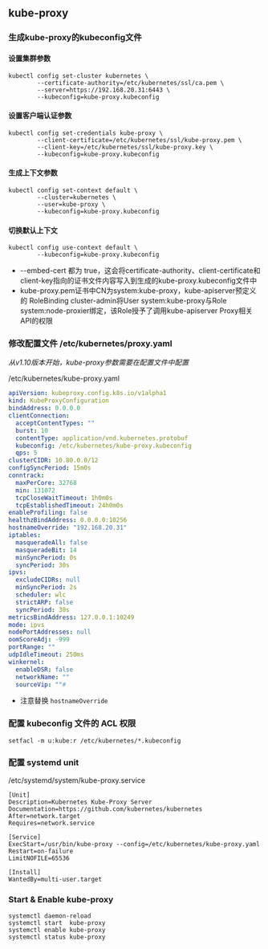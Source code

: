 ## kube-proxy

### 生成kube-proxy的kubeconfig文件

#### 设置集群参数

```shell
kubectl config set-cluster kubernetes \
        --certificate-authority=/etc/kubernetes/ssl/ca.pem \
        --server=https://192.168.20.31:6443 \
        --kubeconfig=kube-proxy.kubeconfig    
```


#### 设置客户端认证参数

```shell
kubectl config set-credentials kube-proxy \
        --client-certificate=/etc/kubernetes/ssl/kube-proxy.pem \
        --client-key=/etc/kubernetes/ssl/kube-proxy.key \
        --kubeconfig=kube-proxy.kubeconfig
```

#### 生成上下文参数

```shell
kubectl config set-context default \
        --cluster=kubernetes \
        --user=kube-proxy \
        --kubeconfig=kube-proxy.kubeconfig
```


#### 切换默认上下文

```shell
kubectl config use-context default \
        --kubeconfig=kube-proxy.kubeconfig
```

  - --embed-cert 都为 true，这会将certificate-authority、client-certificate和client-key指向的证书文件内容写入到生成的kube-proxy.kubeconfig文件中
  - kube-proxy.pem证书中CN为system:kube-proxy，kube-apiserver预定义的 RoleBinding cluster-admin将User system:kube-proxy与Role system:node-proxier绑定，该Role授予了调用kube-apiserver Proxy相关API的权限



### 修改配置文件 /etc/kubernetes/proxy.yaml

*从v1.10版本开始，kube-proxy参数需要在配置文件中配置*

/etc/kubernetes/kube-proxy.yaml

```yaml
apiVersion: kubeproxy.config.k8s.io/v1alpha1
kind: KubeProxyConfiguration
bindAddress: 0.0.0.0
clientConnection:
  acceptContentTypes: ""
  burst: 10
  contentType: application/vnd.kubernetes.protobuf
  kubeconfig: /etc/kubernetes/kube-proxy.kubeconfig
  qps: 5
clusterCIDR: 10.80.0.0/12
configSyncPeriod: 15m0s
conntrack:
  maxPerCore: 32768
  min: 131072
  tcpCloseWaitTimeout: 1h0m0s
  tcpEstablishedTimeout: 24h0m0s
enableProfiling: false
healthzBindAddress: 0.0.0.0:10256
hostnameOverride: "192.168.20.31"
iptables:
  masqueradeAll: false
  masqueradeBit: 14
  minSyncPeriod: 0s
  syncPeriod: 30s
ipvs:
  excludeCIDRs: null
  minSyncPeriod: 2s
  scheduler: wlc
  strictARP: false
  syncPeriod: 30s
metricsBindAddress: 127.0.0.1:10249
mode: ipvs
nodePortAddresses: null
oomScoreAdj: -999
portRange: ""
udpIdleTimeout: 250ms
winkernel:
  enableDSR: false
  networkName: ""
  sourceVip: ""#
```

- 注意替换 `hostnameOverride` 



### 配置 kubeconfig 文件的 ACL 权限

```shell
setfacl -m u:kube:r /etc/kubernetes/*.kubeconfig
```



### 配置 systemd unit

/etc/systemd/system/kube-proxy.service

```
[Unit]
Description=Kubernetes Kube-Proxy Server
Documentation=https://github.com/kubernetes/kubernetes
After=network.target
Requires=network.service

[Service]
ExecStart=/usr/bin/kube-proxy --config=/etc/kubernetes/kube-proxy.yaml
Restart=on-failure
LimitNOFILE=65536

[Install]
WantedBy=multi-user.target
```


### Start & Enable kube-proxy

```shell
systemctl daemon-reload
systemctl start  kube-proxy
systemctl enable kube-proxy
systemctl status kube-proxy
```

